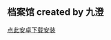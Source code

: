 ## 档案馆 created by 九澄

[点此安卓下载安装](https://github.com/jiucheng09/ourAO3/releases/download/v0.1-alpha/app-release.apk)
